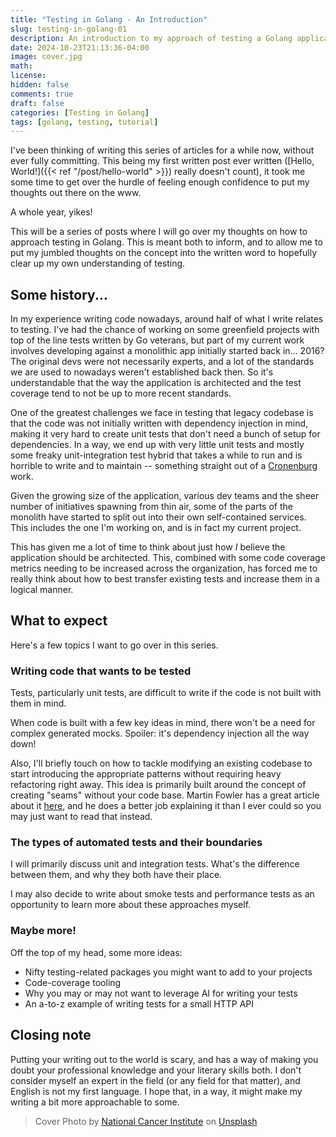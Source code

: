 ```yaml
---
title: "Testing in Golang - An Introduction"
slug: testing-in-golang-01
description: An introduction to my approach of testing a Golang application.
date: 2024-10-23T21:13:36-04:00
image: cover.jpg
math: 
license:
hidden: false
comments: true
draft: false
categories: [Testing in Golang]
tags: [golang, testing, tutorial]
---
```

I've been thinking of writing this series of articles for a while now, without ever fully committing. This being my first written post ever written ([Hello, World!]({{< ref "/post/hello-world" >}}) really doesn't count), it took me some time to get over the hurdle of feeling enough confidence to put my thoughts out there on the www.

A whole year, yikes!

This will be a series of posts where I will go over my thoughts on how to approach testing in Golang. This is meant both to inform, and to allow me to put my jumbled thoughts on the concept into the written word to hopefully clear up my own understanding of testing.

## Some history...

In my experience writing code nowadays, around half of what I write relates to testing. I've had the chance of working on some greenfield projects with top of the line tests written by Go veterans, but part of my current work involves developing against a monolithic app initially started back in... 2016? The original devs were not necessarily experts, and a lot of the standards we are used to nowadays weren't established back then. So it's understandable that the way the application is architected and the test coverage tend to not be up to more recent standards.

One of the greatest challenges we face in testing that legacy codebase is that the code was not initially written with dependency injection in mind, making it very hard to create unit tests that don't need a bunch of setup for dependencies. In a way, we end up with very little unit tests and mostly some freaky unit-integration test hybrid that takes a while to run and is horrible to write and to maintain --  something straight out of a [Cronenburg](https://en.wikipedia.org/wiki/David_Cronenberg) work.

Given the growing size of the application, various dev teams and the sheer number of initiatives spawning from thin air, some of the parts of the monolith have started to split out into their own self-contained services. This includes the one I'm working on, and is in fact my current project. 

This has given me a lot of time to think about just how _I_ believe the application should be architected. This, combined with some code coverage metrics needing to be increased across the organization, has forced me to really think about how to best transfer existing tests and increase them in a logical manner.

## What to expect
Here's a few topics I want to go over in this series.

### Writing code that wants to be tested
Tests, particularly unit tests, are difficult to write if the code is not built with them in mind.

When code is built with a few key ideas in mind, there won't be a need for complex generated mocks. Spoiler: it's dependency injection all the way down!

Also, I'll briefly touch on how to tackle modifying an existing codebase to start introducing the appropriate patterns without requiring heavy refactoring right away. This idea is primarily built around the concept of creating "seams" without your code base. Martin Fowler has a great article about it [here](https://martinfowler.com/bliki/LegacySeam.html), and he does a better job explaining it than I ever could so you may just want to read that instead.

### The types of automated tests and their boundaries

I will primarily discuss unit and integration tests. What's the difference between them, and why they both have their place.

I may also decide to write about smoke tests and performance tests as an opportunity to learn more about these approaches myself.

### Maybe more!

Off the top of my head, some more ideas:
* Nifty testing-related packages you might want to add to your projects
* Code-coverage tooling
* Why you may or may not want to leverage AI for writing your tests
* An a-to-z example of writing tests for a small HTTP API


## Closing note
Putting your writing out to the world is scary, and has a way of making you doubt your professional knowledge and your literary skills both. I don't consider myself an expert in the field (or any field for that matter), and English is not my first language. I hope that, in a way, it might make my writing a bit more approachable to some. 

> Cover Photo by <a href="https://unsplash.com/@nci?utm_content=creditCopyText&utm_medium=referral&utm_source=unsplash">National Cancer Institute</a> on <a href="https://unsplash.com/photos/man-reading-papers-in-front-of-computer-pCqzMe04s8g?utm_content=creditCopyText&utm_medium=referral&utm_source=unsplash">Unsplash</a>
   